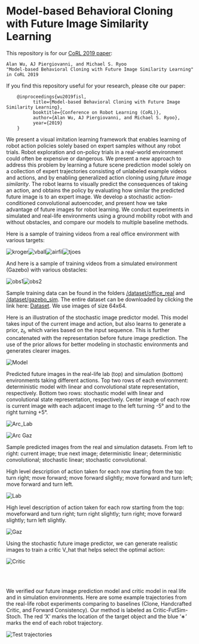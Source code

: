 # Model-based Behavioral Cloning with Future Image Similarity Learning

This repository is for our [CoRL 2019 paper](https://arxiv.org/abs/):

    Alan Wu, AJ Piergiovanni, and Michael S. Ryoo
    "Model-based Behavioral Cloning with Future Image Similarity Learning"
    in CoRL 2019

If you find this repository useful for your research, please cite our paper:

        @inproceedings{wu2019fisl,
              title={Model-based Behavioral Cloning with Future Image Similarity Learning},
              booktitle={Conference on Robot Learning (CoRL)},
              author={Alan Wu, AJ Piergiovanni, and Michael S. Ryoo},
              year={2019}
        }
        
We present a visual imitation learning framework that enables learning of robot action policies solely based on expert samples without any robot trials. Robot exploration and on-policy trials in a real-world environment could often be expensive or dangerous. We present a new approach to address this problem by learning a future scene prediction model solely on a collection of expert trajectories consisting of unlabeled example videos and actions, and by enabling generalized action cloning using _future image similarity_. The robot learns to visually predict the consequences of taking an action, and obtains the policy by evaluating how similar the predicted future image is to an expert image. We develop a stochastic action-conditioned convolutional autoencoder, and present how we take advantage of future images for robot learning.  We conduct experiments in simulated and real-life environments using a ground mobility robot with and without obstacles, and compare our models to multiple baseline methods.

Here is a sample of training videos from a real office environment with various targets:

![kroger](/dataset/office_real/kroger/run1/kroger.gif)![vball](/dataset/office_real/vball/run1/vball.gif)![airfil](/dataset/office_real/airfil/run1/airfil.gif)![tjoes](/dataset/office_real/tjoes/run1/tjoes.gif)

And here is a sample of training videos from a simulated environment (Gazebo) with various obstacles:

![obs1](/dataset/gazebo_sim/obs1/run1/obs1.gif)![obs2](/dataset/gazebo_sim/obs2/run1/obs2.gif)

Sample training data can be found in the folders [/dataset/office_real](/dataset/office_real) and [/dataset/gazebo_sim](/dataset/gazebo_sim). The entire dataset can be downloaded by clicking the link here: <a href="https://iu.box.com/s/nlu8y7yc9863w2yc1pgl9p2s2jxcjlde">Dataset</a>. We use images of size 64x64.

Here is an illustration of the stochastic image predictor model.  This model takes input of the current image and action, but also learns to generate a prior, z<sub>t</sub>, which varies based on the input sequence.  This is further concatenated with the representation before future image prediction. The use of the prior allows for better modeling in stochastic environments and generates clearer images.

![Model](/figures/model_svg.png)

Predicted future images in the real-life lab (top) and simulation (bottom) environments taking different actions. Top two rows of each environment: deterministic model with linear and convolutional state representation, respectively. Bottom two rows: stochastic model with linear and convolutional state representation, respectively. Center image of each row is current image with each adjacent image to the left turning -5° and to the right turning +5°.

![Arc_Lab](/figures/predicted_arc_lab.png)

![Arc Gaz](/figures/predicted_arc_gaz.png)

Sample predicted images from the real and simulation datasets.  From left to right: current image; true next image; deterministic linear; deterministic convolutional; stochastic linear; stochastic convolutional. 

High level description of action taken for each row starting from the top: turn right; move forward; move forward slightly; move forward and turn left; move forward and turn left. 

![Lab](/figures/predicted_lab.png)

High level description of action taken for each row starting from the top: moveforward and turn right; turn right slightly; turn right; move forward slightly; turn left slightly.

![Gaz](/figures/predicted_gaz.png)

Using the stochastic future image predictor, we can generate realistic images to train a critic V_hat that helps select the optimal action:

![Critic](/figures/critic-training.png)

<br />
<br />

We verified our future image prediction model and critic model in real life and in simulation environments. Here are some example trajectories from the real-life robot experiments comparing to baselines (Clone, Handcrafted Critic, and Forward Consistency). Our method is labeled as Critic-FutSim-Stoch. The red ‘X’ marks the location of the target object and the blue ‘∗’ marks the end of each robot trajectory.

![Test trajectories](/figures/imitation_traj_airfil.png)

